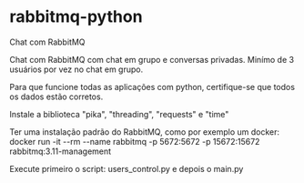 # rabbitmq-python
Chat com RabbitMQ

Chat com RabbitMQ com chat em grupo e conversas privadas. Minímo de 3 usuários por vez no chat em grupo.

Para que funcione todas as aplicações com python, certifique-se que todos os dados estão corretos.

Instale a biblioteca "pika", "threading", "requests" e "time" 

Ter uma instalação padrão do RabbitMQ, como por exemplo um docker:
 docker run -it --rm --name rabbitmq -p 5672:5672 -p 15672:15672 rabbitmq:3.11-management

Execute primeiro o script: users_control.py e depois o main.py
